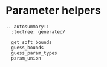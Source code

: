 # Parameter helpers

```{eval-rst}
.. autosummary::
  :toctree: generated/

  get_soft_bounds
  guess_bounds
  guess_param_types
  param_union
```
